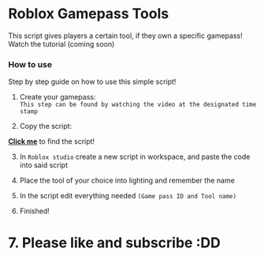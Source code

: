 # Roblox Gamepass Tools

This script gives players a certain tool, if they own a specific gamepass!<br>
Watch the tutorial (coming soon)

### How to use
Step by step guide on how to use this simple script!

1. Create your gamepass:<br>
`This step can be found by watching the video at the designated time stamp`

2. Copy the script:

[**Click me**](https://github.com/thomas13215/Fortress-Master-Tutorials/blob/Gamepass-Tools/GamepassScript.lua) to find the script!<br>

3. In `Roblox studio` create a new script in workspace, and paste the code into said script <br>

4. Place the tool of your choice into lighting and remember the name

5. In the script edit everything needed `(Game pass ID and Tool name)`

6. Finished!

# 7. Please like and subscribe :DD
